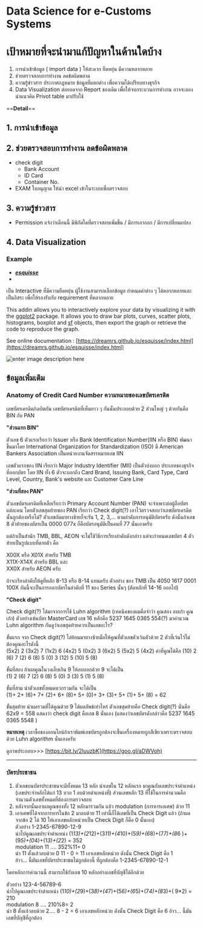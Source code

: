 Data Science for e-Customs Systems
===

# เป้าหมายที่จะนำมาแก้ปัญหาในด้านใดบ้าง

1. การนำเข้าข้อมูล ( import data ) ให้สะดวก ยืดหยุ่น มีความหลากหลาย 
3. ช่วยตรวจสอบการทำงาน ลดข้อผิดพลาด
4. ความรู้ข่าวสาร ประกาศกฎหมาย ข้อมูลที่แตกต่าง เพื่อความได้เปรียบทางธุรกิจ
5. Data Visualization ต่อยอดจาก Report ของเดิม เพื่อให้จบกระบวนการทำงาน อาจจะลองนำแนวคิด Privot table มาปรับใช้

 ==**Detail**==
 
## 1. การนำเข้าข้อมูล




## 2. ช่วยตรวจสอบการทำงาน ลดข้อผิดพลาด

- check digit 
	- Bank Account
	- ID Card
	- Container No.
- EXAM ใบอนุญาต ให้นำ excel เข้าในระบบเพื่อตรวจสอบ



## 3. ความรู้ข่าวสาร
- Permission แจ้งว่าเดือนนี้ มีพิกัดใดที่ตรวจสอบเพิ่มขึ้น / มีการเอาออก / มีการเปลี่ยนแปลง



## 4. Data Visualization 

### Example


- [**_esquisse_**](https://github.com/dreamRs/esquisse) 
- 
เป็น Interactive ที่มีความยืดหยุ่น ผู้ใช้งานสามารถเลือกข้อมูล กำหนดค่าต่าง ๆ ได้หลากหลายและเป็นอิสระ เพื่อให้รองรับกับ requirement ที่หลากหลาย 

This addin allows you to interactively explore your data by visualizing it with the  [ggplot2](https://github.com/tidyverse/ggplot2)  package. It allows you to draw bar plots, curves, scatter plots, histograms, boxplot and  [sf](https://github.com/r-spatial/sf)  objects, then export the graph or retrieve the code to reproduce the graph.

See online documentation :  [https://dreamrs.github.io/esquisse/index.html](https://dreamrs.github.io/esquisse/index.html)


![enter image description here](https://github.com/dreamRs/esquisse/raw/master/man/figures/esquisse.gif)


## ข้อมูลเพิ่มเติม

### Anatomy of Credit Card Number ความหมายของเลขบัตรเครดิต

เลขบัตรเครดิต/เดบิตกัน เลขบัตรเครดิตที่เห็นยาว ๆ กันนั้นประกอบด้วย 2 ส่วนใหญ่ ๆ ด้วยกันคือ BIN กับ PAN

**"ส่วนแรก BIN"**

ตัวเลข 6 ตัวแรกเรียกว่า Issuer หรือ Bank Identification Number(IIN หรือ BIN) พัฒนาขึ้นมาโดย International Organization for Standardization (ISO) มี American Bankers Association เป็นหน่วยงานจัดสรรหมายเลข IIN

เลขตัวแรกของ IIN เรียกว่า Major Industry Identifier (MII) เป็นตัวบ่งบอก ประเภทของธุรกิจที่ออกบัตร โดย IIN ทั้ง 6 ตัวจะบอกถึง Card Brand, Issuing Bank, Card Type, Card Level, Country, Bank's website และ Customer Care Line

**"ส่วนที่สอง PAN"**

ตัวเลขบัตรเครดิตที่เหลือเรียกว่า Primary Account Number (PAN) จะจำเพาะต่อผู้ถือบัตรแต่ละคน โดยตัวเลขสุดท้ายของ PAN เรียกว่า Check digit(?) เอาไว้ตรวจสอบว่าเลขบัตรเครดิตนั้นถูกต้องหรือไม่? ตัวเลขถัดมาทางซ้ายก็จะรัน 1, 2, 3,... ตามลำดับการอนุมัติบัตรครับ ดังนั้นถ้าเลข 8 ตัวท้ายของบัตรเป็น 0000 077x ก็คือบัตรอนุมัติเป็นคนที่ 77 นั่นเองครับ

แต่ถ้าเป็นสำนัก TMB, BBL, AEON จะไม่ใช้วิธีการเรียงลำดับดังกล่าว แต่จะกำหนดเลขบัตร 4 ตัวท้ายเป็นรูปแบบที่ตายตัว คือ

X00X หรือ X01X สำหรับ TMB  
X11X-X14X สำหรับ BBL และ  
XX0X สำหรับ AEON ครับ

ถ้าจะเรียงลำดับให้ดูที่หลัก 8-13 หรือ 8-14 แทนครับ ตัวอย่าง ของ TMB เป็น 4050 1617 0001 100X อันนี้จะเป็นการออกบัตรในลำดับที่ 11 ของ Series นั้นๆ (ตัดหลักที่ 14-16 ออกไป)

**"Check digit"**

Check digit(?) ได้มาจากการใช้ Luhn algorithm (เทคนิคของผมคือจำว่า คูณสอง ลบเก้า คูณเก้า) ตัวอย่างเช่นบัตร MasterCard เลข 16 หลักคือ 5237 1645 0365 554(?) มาคำนวณ Luhn algorithm กันดูว่าเลขสุดท้ายควรเป็นเลขอะไร?

ขั้นแรก จาก Check digit(?) ไล่ย้อนมาทางซ้ายมือให้คูณที่ตัวเลขตัวเว้นตัวด้วย 2 ตัวที่เว้นไว้ไม่ต้องคูณอะไรดังนี้  
(5x2) 2 (3x2) 7 (1x2) 6 (4x2) 5 (0x2) 3 (6x2) 5 (5x2) 5 (4x2) ค่าที่คูณได้คือ (10) 2 (6) 7 (2) 6 (8) 5 (0) 3 (12) 5 (10) 5 (8)

ขั้นที่สอง ถ้าผลคูณในวงเล็บเกิน 9 ให้ลบออกด้วย 9 จะได้เป็น  
(1) 2 (6) 7 (2) 6 (8) 5 (0) 3 (3) 5 (1) 5 (8)

ขั้นที่สาม นำตัวเลขทั้งหมดบวกรวมกัน จะได้เป็น  
(1)+ 2+ (6)+ 7+ (2)+ 6+ (8)+ 5+ (0)+ 3+ (3)+ 5+ (1)+ 5+ (8) = 62

ขั้นสุดท้าย นำผลรวมที่ได้คูณด้วย 9 ได้ผลลัพธ์เท่าไหร่ ตัวเลขสุดท้ายคือ Check digit(?) นั่นคือ  
62x9 = 558 แสดงว่า check digit คือเลข 8 นั่นเอง (แสดงว่าเลขบัตรดังกล่าวคือ 5237 1645 0365 5548 )

**หมายเหตุ** เวลาซื้อของออนไลน์ถ้าเราพิมพ์เลขบัตรถูกต้องจะขึ้นเครื่องหมายถูกสีเขียวเพราะตรวจสอบด้วย Luhn algorithm นั่นเองครับ  
  
ดูภาพประกอบ>>> [https://bit.ly/2IuuzbK](https://goo.gl/aDWVoh)

---

### บัตรประชาชน


1. ตัวเลขบนบัตรประชาชนจะมีทั้งหมด 13 หลัก นำเลขใน 12 หลักแรก มาคูณกับเลขประจำตำแหน่ง (เลขประจำหลักได้แก่ 13 บวก 1 ลบด้วยตำแหน่งที่) ส่วนเลขหลัก 13 ที่ใช้ในการคำนวณคือจำนวนตัวเลขทั้งหมดที่ต้องการตรวจสอบ  
2. หลังจากนั้นเอาผลคูณของทั้ง 12 หลักมารวมกัน แล้ว modulation (การหารเอเศษ) ด้วย 11  
3. เอาเศษที่ได้จากการหารในข้อ 2 มาลบด้วย 11 เท่านี้ก็ได้เลขที่เป็น Check Digit แล้ว (ถ้าผลจากข้อ 2 ได้ 10 ให้เอาเลขหลักหน่วยเป็น Check Digit ก็คือ 0 นั้นเอง)  
ตัวอย่าง 1-2345-67890-12-9  
นำไปคูณเลขประจำตำแหน่ง (1*13)+(2*12)+(3*11)+(4*10)+(5*9)+(6*8)+(7*7)+(8*6 )+(9*5)+(0*4)+(1*3)+(2*2) = 352  
modulation 11 .... 352%11= 0  
นำ 11 ตั้งแล้วลบด้วย 0 11 - 0 = 11 เอาเลขหลักหน่วย ดังนั้น Check Digit คือ 1  
อ้าว... นี้มันเลขที่บัตรประชาชนไม่ถูกต้องนี้ ที่ถูกต้องคือ 1-2345-67890-12-1  
  
โดยหลักการคำนวนนี้ สามารถใช้กับเลข 10 หลักอย่างเลขที่บัญชีได้อีกด้วย  
  
ตัวอย่าง 123-4-56789-6  
นำไปคูณเลขประจำตำแหน่ง (1*10)+(2*9)+(3*8)+(4*7)+(5*6)+(6*5)+(7*4)+(8*3)+( 9*2) = 210  
modulation 8 .... 210%8= 2  
นำ 8 ตั้งแล้วลบด้วย 2.... 8 - 2 = 6 เอาเลขหลักหน่วย ดังนั้น Check Digit คือ 6 อ้าว... นี้มันเลขที่บัญชีที่ถูกต้อง
<!--stackedit_data:
eyJoaXN0b3J5IjpbNTcxNjU2OTQxLC0xNzE5MDI4MTI1LC0zMD
c0OTA0MTksOTM4MTA4MjM5LC0yNTI2MDQzNzEsMjA2Nzg0MDgy
NF19
-->